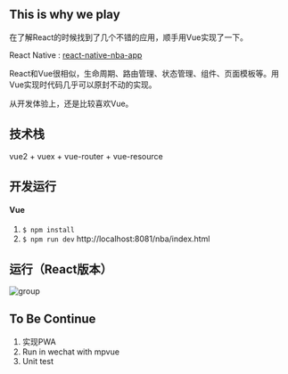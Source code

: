 ## This is why we play
在了解React的时候找到了几个不错的应用，顺手用Vue实现了一下。

React Native : [react-native-nba-app](https://github.com/wwayne/react-native-nba-app)

React和Vue很相似，生命周期、路由管理、状态管理、组件、页面模板等。用Vue实现时代码几乎可以原封不动的实现。

从开发体验上，还是比较喜欢Vue。

## 技术栈
vue2 + vuex + vue-router + vue-resource

## 开发运行
#### Vue
1. `$ npm install`
2. `$ npm run dev`
http://localhost:8081/nba/index.html

## 运行（React版本）
![group](https://cloud.githubusercontent.com/assets/5305874/12059257/dacf1ad0-af92-11e5-920c-ba4818d8dc1d.png)


## To Be Continue
1. 实现PWA
2. Run in wechat with mpvue
3. Unit test
